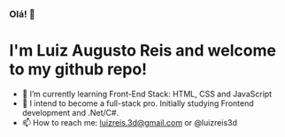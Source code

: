 ### Olá! 👋
# I'm Luiz Augusto Reis and welcome to my github repo!

- 🌱 I’m currently learning Front-End Stack: HTML, CSS and JavaScript
- 🔭 I intend to become a full-stack pro. Initially studying Frontend development and .Net/C#.
- 📫 How to reach me: luizreis.3d@gmail.com or @luizreis3d

